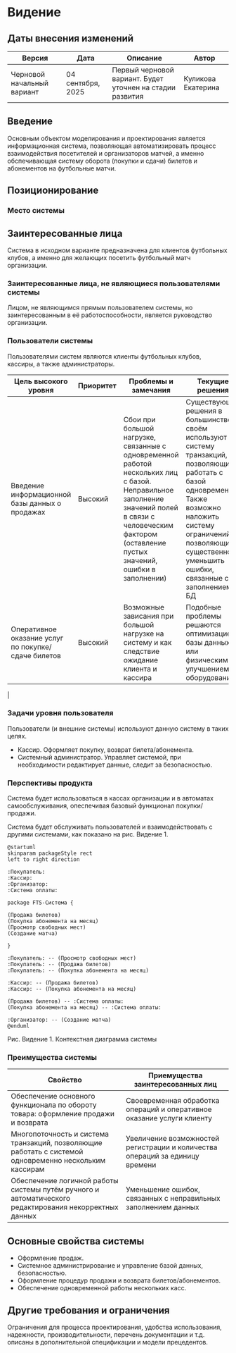 # Видение
## Даты внесения изменений
| Версия | Дата | Описание | Автор|
--- | --- | --- | --- |
| Черновой начальный вариант | 04 сентября, 2025 | Первый черновой вариант. Будет уточнен на стадии развития | Куликова Екатерина |

## Введение
Основным объектом моделирования и проектирования является информационная система, позволяющая автоматизировать процесс взаимодействия посетителей и организаторов матчей, а именно обспечивающая систему оборота (покупки и сдачи) билетов и абонементов на футбольные матчи.

## Позиционирование

### Место системы 

## Заинтересованные лица 
Система в исходном варианте предназначена для клиентов футбольных клубов, а именно для желающих посетить футбольный матч организации.

### Заинтересованные лица, не являющиеся пользователями системы
Лицом, не являющимся прямым пользователем системы, но заинтересованным в её работоспособности, является руководство организации. 
### Пользователи системы
Пользователями систем являются клиенты футбольных клубов, кассиры, а также администраторы.


| Цель высокого уровня | Приоритет | Проблемы и замечания | Текущие решения|
--- | --- | --- | --- |
| Введение информационной базы данных о продажах | Высокий | Сбои при большой нагрузке, связанные с одновременной работой нескольких лиц с базой. Неправильное заполнение значений полей в связи с человеческим фактором (оставление пустых значений, ошибки в заполнении) | Существующие решения в большинстве своём используют систему транзакций, позволяющих работать с базой одновременно. Также возможно наложить систему ограничений, позволяющих существенно уменьшить ошибки, связанные с заполнением БД
| Оперативное оказание услуг по покупке/сдаче билетов | Высокий | Возможные зависания при большой нагрузке на систему и как следствие ожидание клиента и кассира | Подобные проблемы решаются оптимизацией базы данных или физическим улучшением оборудования
|

### Задачи уровня пользователя 

Пользователи (и внешние системы) используют данную систему в таких целях.

 - Кассир. Оформляет покупку, возврат билета/абонемента.
 - Системный администратор. Управляет системой, при необходимости редактирует данные, следит за безопасностью.


### Перспективы продукта 

Система будет использоваться в кассах организации и в автоматах самообслуживания, опеспечивая базовый функционал покупки/продажи.

Система будет обслуживать пользователей и взаимодействовать с другими системами, как показано на рис. Видение 1. 

```plantuml
@startuml
skinparam packageStyle rect
left to right direction

:Покупатель:
:Кассир:
:Организатор:
:Система оплаты:

package FTS-Cистема {

(Продажа билетов)
(Покупка абонемента на месяц)
(Просмотр свободных мест)
(Создание матча)

}

:Покупатель: -- (Просмотр свободных мест)
:Покупатель: -- (Продажа билетов)
:Покупатель: -- (Покупка абонемента на месяц)

:Кассир: -- (Продажа билетов)
:Кассир: -- (Покупка абонемента на месяц)

(Продажа билетов) -- :Система оплаты:
(Покупка абонемента на месяц) -- :Система оплаты:

:Организатор: -- (Создание матча)
@enduml
```

Рис. Видение 1. Контекстная диаграмма системы

### Преимущества системы 

| Свойство | Приемущества заинтересованных лиц|
 --- | --- |
| Обеспечение основного функционала по обороту товара: оформление продажи и возврата | Своевременная обработка операций и оперативное оказание услуги клиенту |
| Многопоточность и система транзакций, позволяющие работать с системой одновременно нескольким кассирам | Увеличение возможностей регистрации  и количества операций за единицу времени |
| Обеспечение логичной работы системы путём ручного и автоматического редактирования некорректных данных | Уменьшение ошибок, связанных с неправильных заполнением данных |

## Основные свойства системы 

- Оформление продаж.
- Системное администрирование и управление базой данных, безопасностью.
- Оформление процедур продажи и возврата билетов/абонементов.
- Обеспечение одновременной работы нескольких касс.

## Другие требования и ограничения 
Ограничения для процесса проектирования, удобства использования, надежности, производи­тельности, перечень документации и т.д. описаны в дополнительной спецификации и модели прецедентов. 
